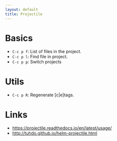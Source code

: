 ```yaml
---
layout: default
title: Projectile
---
```


# Basics

- `C-c p f`: List of files in the project.
- `C-c p l`: Find file in project.
- `C-c p p`: Switch projects


# Utils

 - `C-c p R`: Regenerate [c|e]tags.


# Links

- https://projectile.readthedocs.io/en/latest/usage/
- http://tuhdo.github.io/helm-projectile.html
